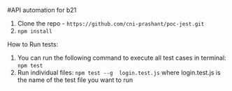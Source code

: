 #API automation for b21

1. Clone the repo - `https://github.com/cni-prashant/poc-jest.git`
2. `npm install`

How to Run tests:
1. You can run the following command to execute all test cases in terminal: `npm test`
2. Run individual files: `npm test --g  login.test.js` where login.test.js is the name of the test file you want to run